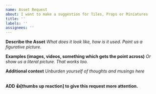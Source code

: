 ```yaml
---
name: Asset Request
about: I want to make a suggestion for Tiles, Props or Miniatures
title: ''
labels: ''
assignees: ''
---
```


**Describe the Asset**
*What does it look like, how is it used. Paint us a figurative picture.*


**Examples (images, videos, something which gets the point across)**
*Or show us a literal picture. That works too.*


**Additional context**
*Unburden yourself of thoughts and musings here*


<!-- Leave this next line for others to see -->
<br>**ADD :thumbsup:[thumbs up reaction] to give this request more attention.**
